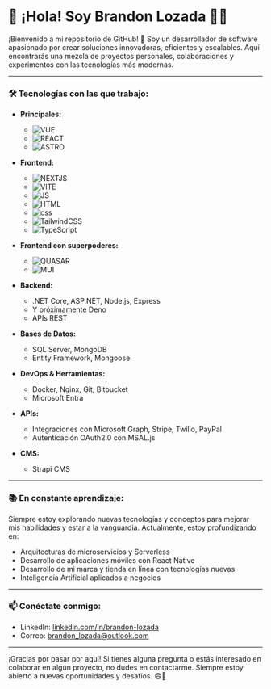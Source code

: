 # 👋 ¡Hola! Soy Brandon Lozada 👨‍💻

¡Bienvenido a mi repositorio de GitHub! 🚀 Soy un desarrollador de software apasionado por crear soluciones innovadoras, eficientes y escalables. Aquí encontrarás una mezcla de proyectos personales, colaboraciones y experimentos con las tecnologías más modernas.

---

### 🛠️ **Tecnologías con las que trabajo:**

- **Principales:**
  - ![VUE](https://img.shields.io/badge/Vue.js-35495E?style=for-the-badge&logo=vuedotjs&logoColor=white)
  - ![REACT](https://shields.io/badge/react-black?logo=react&style=for-the-badge&logoColor=white)
  - ![ASTRO](https://img.shields.io/badge/astro-%23E34F26.svg?style=for-the-badge&logo=astro&logoColor=white)


- **Frontend:**
  - ![NEXTJS](https://img.shields.io/badge/next.js-000000?style=for-the-badge&logo=nextdotjs&logoColor=white)
  - ![VITE](https://img.shields.io/badge/Vite-646CFF?style=for-the-badge&logo=Vite&logoColor=white)
  - ![JS](https://img.shields.io/badge/JavaScript-F7DF1E?style=for-the-badge&logo=javascript&logoColor=black)
  - ![HTML](https://img.shields.io/badge/HTML5-E34F26?style=for-the-badge&logo=html5&logoColor=white)
  - ![css](https://img.shields.io/badge/CSS-1572B6?style=for-the-badge&logo=css3&logoColor=white)
  - ![TailwindCSS](https://img.shields.io/badge/tailwindcss-%2338B2AC.svg?style=for-the-badge&logo=tailwind-css&logoColor=white)
  - ![TypeScript](https://img.shields.io/badge/typescript-%23007ACC.svg?style=for-the-badge&logo=typescript&logoColor=white)

- **Frontend con superpoderes:**
  - ![QUASAR](https://img.shields.io/badge/Quasar-16B7FB?style=for-the-badge&logo=quasar&logoColor=black)
  - ![MUI](https://img.shields.io/badge/Material%20UI-007FFF?style=for-the-badge&logo=mui&logoColor=white)

- **Backend:**
  - .NET Core, ASP.NET, Node.js, Express
  - Y próximamente Deno
  - APIs REST
- **Bases de Datos:**
  - SQL Server, MongoDB
  - Entity Framework, Mongoose
- **DevOps & Herramientas:**
  - Docker, Nginx, Git, Bitbucket
  - Microsoft Entra
- **APIs:**
  - Integraciones con Microsoft Graph, Stripe, Twilio, PayPal
  - Autenticación OAuth2.0 con MSAL.js
- **CMS:**
  - Strapi CMS
---

### 📚 **En constante aprendizaje:**
Siempre estoy explorando nuevas tecnologías y conceptos para mejorar mis habilidades y estar a la vanguardia. Actualmente, estoy profundizando en:
- Arquitecturas de microservicios y Serverless
- Desarrollo de aplicaciones móviles con React Native
- Desarrollo de mi marca y tienda en línea con tecnologías nuevas
- Inteligencia Artificial aplicados a negocios

---

### 📫 **Conéctate conmigo:**

- LinkedIn: [linkedin.com/in/brandon-lozada](https://linkedin.com/in/brandon-lozada)
- Correo: brandon_lozada@outlook.com

---

¡Gracias por pasar por aquí! Si tienes alguna pregunta o estás interesado en colaborar en algún proyecto, no dudes en contactarme. Siempre estoy abierto a nuevas oportunidades y desafíos. 😄🚀
